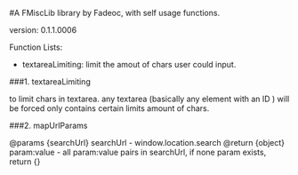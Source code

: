 #A FMiscLib library by Fadeoc, with self usage functions.

version: 0.1.1.0006

Function Lists:
* textareaLimiting: limit the amout of chars user could input.

###1. textareaLimiting

to limit chars in textarea. any textarea (basically any element with an ID ) will be forced only contains certain limits amount of chars.
    
###2. mapUrlParams

@params {searchUrl} searchUrl - window.location.search
@return {object} param:value - all param:value pairs in searchUrl, if none param exists, return {} 